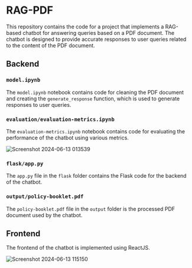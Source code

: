 # RAG-PDF

This repository contains the code for a project that implements a RAG-based chatbot for answering queries based on a PDF document. The chatbot is designed to provide accurate responses to user queries related to the content of the PDF document.

## Backend

### `model.ipynb`

The `model.ipynb` notebook contains code for cleaning the PDF document and creating the `generate_response` function, which is used to generate responses to user queries.

### `evaluation/evaluation-metrics.ipynb`

The `evaluation-metrics.ipynb` notebook contains code for evaluating the performance of the chatbot using various metrics.

![Screenshot 2024-06-13 013539](https://github.com/AnouskaJ/RAG-PDF/assets/82711261/de88d8dc-071e-4f90-9257-1c3af498413f)


### `flask/app.py`

The `app.py` file in the `flask` folder contains the Flask code for the backend of the chatbot.

### `output/policy-booklet.pdf`

The `policy-booklet.pdf` file in the `output` folder is the processed PDF document used by the chatbot.

## Frontend

The frontend of the chatbot is implemented using ReactJS.

![Screenshot 2024-06-13 115150](https://github.com/AnouskaJ/RAG-PDF/assets/82711261/243b2c0b-8cc8-4de2-acfd-e6c2f35b827e)

